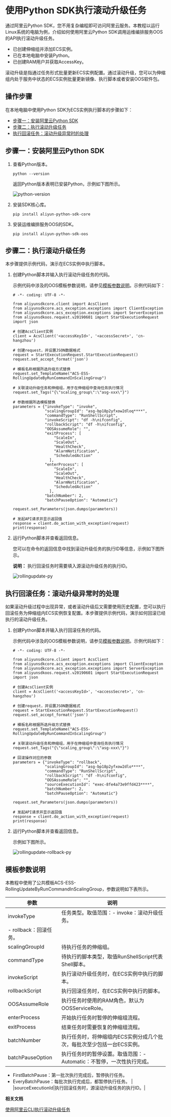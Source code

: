 # 使用Python SDK执行滚动升级任务

通过阿里云Python SDK，您不用复杂编程即可访问阿里云服务。本教程以运行Linux系统的电脑为例，介绍如何使用阿里云Python SDK调用运维编排服务OOS的API执行滚动升级任务。

-   已创建伸缩组并添加ECS实例。
-   已在本地电脑中安装Python。
-   已创建RAM用户并获取AccessKey。

滚动升级是指通过任务形式批量更新ECS实例配置。通过滚动升级，您可以为伸缩组内处于服务中状态的ECS实例批量更新镜像、执行脚本或者安装OOS软件包。

## 操作步骤

在本地电脑中使用Python SDK为ECS实例执行脚本的步骤如下：

-   [步骤一：安装阿里云Python SDK](#section_2s7_41j_w30)
-   [步骤二：执行滚动升级任务](#section_ogk_ybh_2p7)
-   [执行回滚任务：滚动升级异常时的处理](#section_3n9_swu_j8p)

## 步骤一：安装阿里云Python SDK

1.  查看Python版本。

    ```
    python --version
    ```

    返回Python版本表明已安装Python，示例如下图所示。

    ![python-version](https://static-aliyun-doc.oss-accelerate.aliyuncs.com/assets/img/zh-CN/3202479951/p165119.png)

2.  安装SDK核心库。

    ```
    pip install aliyun-python-sdk-core
    ```

3.  安装运维编排服务OOS的SDK。

    ```
    pip install aliyun-python-sdk-oos
    ```


## 步骤二：执行滚动升级任务

本步骤提供示例代码，演示在ECS实例中执行脚本。

1.  创建Python脚本并输入执行滚动升级任务的代码。

    示例代码中涉及的OOS模板参数说明，请参见[模板参数说明](#section_j3p_cao_xwp)。示例代码如下：

    ```
    # -*- coding: UTF-8 -*-
    
    from aliyunsdkcore.client import AcsClient
    from aliyunsdkcore.acs_exception.exceptions import ClientException
    from aliyunsdkcore.acs_exception.exceptions import ServerException
    from aliyunsdkoos.request.v20190601 import StartExecutionRequest
    import json
    
    # 创建AcsClient实例
    client = AcsClient('<accessKeyId>', '<accessSecret>', 'cn-hangzhou')
    
    # 创建request，并设置JSON数据格式
    request = StartExecutionRequest.StartExecutionRequest()
    request.set_accept_format('json')
    
    # 模板名称根据所选升级方式替换
    request.set_TemplateName("ACS-ESS-RollingUpdateByRunCommandInScalingGroup")
    
    # 关联滚动升级任务和伸缩组，用于在伸缩组中查询任务执行情况
    request.set_Tags("{\"scaling_group\":\"asg-xxx\"}")
    
    # 参数根据所选模板替换
    parameters = {"invokeType": "invoke",
                  "scalingGroupId": "asg-bp18p2yfxow2dloq****",
                  "commandType": "RunShellScript",
                  "invokeScript": "df -h\nifconfig",
                  "rollbackScript": "df -h\nifconfig",
                  "OOSAssumeRole": "",
                  "exitProcess": [
                      "ScaleIn",
                      "ScaleOut",
                      "HealthCheck",
                      "AlarmNotification",
                      "ScheduledAction"
                    ],
                  "enterProcess": [
                      "ScaleIn",
                      "ScaleOut",
                      "HealthCheck",
                      "AlarmNotification",
                      "ScheduledAction"
                    ],
                  "batchNumber": 2,
                  "batchPauseOption": "Automatic"}
    
    request.set_Parameters(json.dumps(parameters))
    
    # 发起API请求并显示返回值
    response = client.do_action_with_exception(request)
    print(response)
    ```

2.  运行Python脚本并查看返回信息。

    您可以在命令的返回信息中找到滚动升级任务的执行ID等信息，示例如下图所示。

    **说明：** 执行回滚任务时需要填入源滚动升级任务的执行ID。

    ![rollingupdate-py](https://static-aliyun-doc.oss-accelerate.aliyuncs.com/assets/img/zh-CN/4202479951/p165127.png)


## 执行回滚任务：滚动升级异常时的处理

如果滚动升级过程中出现异常，或者滚动升级后又需要使用历史配置，您可以执行回滚任务为伸缩组内ECS实例恢复配置。本步骤提供示例代码，演示如何回滚已经执行的滚动升级任务。

1.  创建Python脚本并输入执行回滚任务的代码。

    示例代码中涉及的OOS模板参数说明，请参见[模板参数说明](#section_j3p_cao_xwp)。示例代码如下：

    ```
    # -*- coding: UTF-8 -*-
    
    from aliyunsdkcore.client import AcsClient
    from aliyunsdkcore.acs_exception.exceptions import ClientException
    from aliyunsdkcore.acs_exception.exceptions import ServerException
    from aliyunsdkoos.request.v20190601 import StartExecutionRequest
    import json
    
    # 创建AcsClient实例
    client = AcsClient('<accessKeyId>', '<accessSecret>', 'cn-hangzhou')
    
    # 创建request，并设置JSON数据格式
    request = StartExecutionRequest.StartExecutionRequest()
    request.set_accept_format('json')
    
    # 模板名称根据所选升级方式替换
    request.set_TemplateName("ACS-ESS-RollingUpdateByRunCommandInScalingGroup")
    
    # 关联滚动升级任务和伸缩组，用于在伸缩组中查询任务执行情况
    request.set_Tags("{\"scaling_group\":\"asg-xxx\"}")
    
    # 回滚操作对应的参数
    parameters = {"invokeType": "rollback",
                  "scalingGroupId": "asg-bp18p2yfxow2dlo****",
                  "commandType": "RunShellScript",
                  "rollbackScript": "df -h\nifconfig",
                  "OOSAssumeRole": "",
                  "sourceExecutionId": "exec-8fe4a73e9ffd423****",
                  "batchNumber": 2,
                  "batchPauseOption": "Automatic"}
    
    request.set_Parameters(json.dumps(parameters))
    
    # 发起API请求并显示返回值
    response = client.do_action_with_exception(request)
    print(response)
    ```

2.  运行Python脚本并查看返回信息。

    示例如下图所示。

    ![rollingupdate-rollback-py](https://static-aliyun-doc.oss-accelerate.aliyuncs.com/assets/img/zh-CN/3202479951/p165129.png)


## 模板参数说明

本教程中使用了公共模板ACS-ESS-RollingUpdateByRunCommandInScalingGroup，参数说明如下表所示。

|参数|说明|
|--|--|
|invokeType|任务类型。取值范围：-   invoke：滚动升级任务。
-   rollback：回滚任务。 |
|scalingGroupId|待执行任务的伸缩组。|
|commandType|待执行的脚本类型，取值RunShellScript代表Shell脚本。|
|invokeScript|执行滚动升级任务时，在ECS实例中执行的脚本。|
|rollbackScript|执行回滚任务时，在ECS实例中执行的脚本。|
|OOSAssumeRole|执行任务时使用的RAM角色，默认为OOSServiceRole。|
|enterProcess|开始执行任务时暂停的伸缩组流程。|
|exitProcess|结束任务时需要恢复的伸缩组流程。|
|batchNumber|执行任务时，将伸缩组内ECS实例分成几个批次，每批次至少包括一台ECS实例。|
|batchPauseOption|执行任务时的暂停设置。取值范围：-   Automatic：不暂停，一次性执行完成。
-   FirstBatchPause：第一批次执行完成后，暂停执行任务。
-   EveryBatchPause：每批次执行完成后，都暂停执行任务。 |
|sourceExecutionId|执行回滚任务时，源滚动升级任务的执行ID。|

**相关文档**  


[使用阿里云CLI执行滚动升级任务](/intl.zh-CN/最佳实践/使用阿里云CLI执行滚动升级任务.md)

